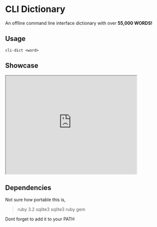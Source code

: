 # CLI Dictionary 

An offline command line interface dictionary with over **55,000 WORDS!** 

## Usage

``` cli-dict <word> ```

## Showcase
 <iframe width="420" height="315"
src="https://www.youtube.com/watch?v=85MbFVqPd2A">
</iframe> 

## Dependencies 

Not sure how portable this is,

> ruby 3.2
> sqlite3 
> sqlite3 ruby gem 

Dont forget to add it to your PATH
